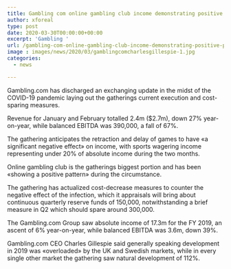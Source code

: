 ```yaml
---
title: Gambling com online gambling club income demonstrating positive pattern in COVID-19 update
author: xforeal 
type: post
date: 2020-03-30T00:00:00+00:00
excerpt: 'Gambling '
url: /gambling-com-online-gambling-club-income-demonstrating-positive-pattern-in-covid-19-update/
image : images/news/2020/03/gamblingcomcharlesgillespie-1.jpg
categories:
  - news

---
```

Gambling.com has discharged an exchanging update in the midst of the COVID-19 pandemic laying out the gatherings current execution and cost-sparing measures. 

Revenue for January and February totalled 2.4m ($2.7m), down 27&percnt; year-on-year, while balanced EBITDA was 390,000, a fall of 67&percnt;. 

The gathering anticipates the retraction and delay of games to have &#171;a significant negative effect&#187; on income, with sports wagering income representing under 20&percnt; of absolute income during the two months. 

Online gambling club is the gatherings biggest portion and has been &#171;showing a positive pattern&#187; during the circumstance. 

The gathering has actualized cost-decrease measures to counter the negative effect of the infection, which it appraisals will bring about continuous quarterly reserve funds of 150,000, notwithstanding a brief measure in Q2 which should spare around 300,000. 

The Gambling.com Group saw absolute income of 17.3m for the FY 2019, an ascent of 6&percnt; year-on-year, while balanced EBITDA was 3.6m, down 39&percnt;. 

Gambling.com CEO Charles Gillespie said generally speaking development in 2019 was &#171;overloaded&#187; by the UK and Swedish markets, while in every single other market the gathering saw natural development of 112&percnt;.